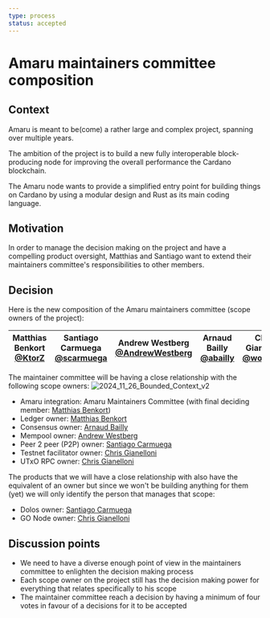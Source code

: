```yaml
---
type: process
status: accepted 
---
```


# Amaru maintainers committee composition

## Context

Amaru is meant to be(come) a rather large and complex project, spanning over multiple years. 

The ambition of the project is to build a new fully interoperable block-producing node for improving the overall performance the Cardano blockchain. 

The Amaru node wants to provide a simplified entry point for building things on Cardano by using a modular design and Rust as its main coding language.

## Motivation

In order to manage the decision making on the project and have a compelling product oversight, Matthias and Santiago want to extend their maintainers committee's responsibilities to other members.

## Decision

Here is the new composition of the Amaru maintainers committee (scope owners of the project):

| Matthias Benkort <br/> [@KtorZ][] | Santiago Carmuega <br/> [@scarmuega][] |Andrew Westberg <br/> [@AndrewWestberg][] |  Arnaud Bailly <br/> [@abailly][] | Chris Gianelloni <br/> [@wolf31o2][] |
| ---                               | ---                                           | ---                            | ---                            | ---                                                      |

[@KtorZ]: https://github.com/ktorz
[@scarmuega]: https://github.com/scarmuega
[@AndrewWestberg]: https://github.com/AndrewWestberg
[@abailly]: https://github.com/abailly
[@wolf31o2]: https://github.com/wolf31o2


The maintainer committee will be having a close relationship with the following scope owners:
![2024_11_26_Bounded_Context_v2](https://github.com/user-attachments/assets/78651029-58dc-4983-b683-740968344354)
- Amaru integration: Amaru Maintainers Committee (with final deciding member: [Matthias Benkort](https://github.com/ktorz))
- Ledger owner: [Matthias Benkort](https://github.com/ktorz)
- Consensus owner: [Arnaud Bailly](https://github.com/abailly)
- Mempool owner: [Andrew Westberg](https://github.com/AndrewWestberg)
- Peer 2 peer (P2P) owner: [Santiago Carmuega](https://github.com/scarmuega)
- Testnet facilitator owner: [Chris Gianelloni](https://github.com/wolf31o2)
- UTxO RPC owner: [Chris Gianelloni](https://github.com/wolf31o2)

The products that we will have a close relationship with also have the equivalent of an owner but since we won't be building anything for them (yet) we will only identify the person that manages that scope:
- Dolos owner: [Santiago Carmuega](https://github.com/scarmuega)
- GO Node owner: [Chris Gianelloni](https://github.com/wolf31o2)

## Discussion points

- We need to have a diverse enough point of view in the maintainers committee to enlighten the decision making process
- Each scope owner on the project still has the decision making power for everything that relates specifically to his scope
- The maintainer committee reach a decision by having a minimum of four votes in favour of a decisions for it to be accepted
